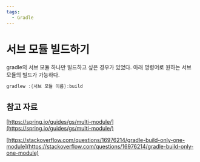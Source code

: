 ```yaml
---
tags:
  - Gradle
---
```

# 서브 모듈 빌드하기

gradle의 서브 모듈 하나만 빌드하고 싶은 경우가 있었다. 아래 명령어로 원하는 서브 모듈의 빌드가 가능하다.

```java
gradlew :{서브 모듈 이름}:build
```

## 참고 자료

[https://spring.io/guides/gs/multi-module/](https://spring.io/guides/gs/multi-module/)

[https://stackoverflow.com/questions/16976214/gradle-build-only-one-module](https://stackoverflow.com/questions/16976214/gradle-build-only-one-module)
